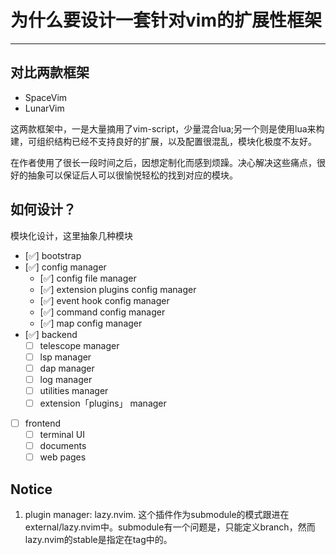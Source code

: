 # 为什么要设计一套针对vim的扩展性框架

---

## 对比两款框架

- SpaceVim
- LunarVim

这两款框架中，一是大量摘用了vim-script，少量混合lua;另一个则是使用lua来构建，可组织结构已经不支持良好的扩展，以及配置很混乱，模块化极度不友好。

在作者使用了很长一段时间之后，因想定制化而感到烦躁。决心解决这些痛点，很好的抽象可以保证后人可以很愉悦轻松的找到对应的模块。

## 如何设计？

模块化设计，这里抽象几种模块

- [✅] bootstrap
- [✅] config manager
    - [✅] config file manager
    - [✅] extension plugins config manager
    - [✅] event hook config manager
    - [✅] command config manager
    - [✅] map config manager
- [✅] backend
    - [ ] telescope manager
    - [ ] lsp manager
    - [ ] dap manager
    - [ ] log manager
    - [ ] utilities manager
    - [ ] extension「plugins」 manager
- [ ] frontend
    - [ ] terminal UI
    - [ ] documents
    - [ ] web pages

## Notice

1. plugin manager: lazy.nvim. 这个插件作为submodule的模式跟进在external/lazy.nvim中。submodule有一个问题是，只能定义branch，然而lazy.nvim的stable是指定在tag中的。
